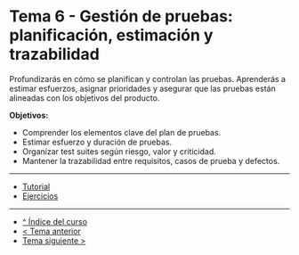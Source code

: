 # Tema 6 - Gestión de pruebas: planificación, estimación y trazabilidad

Profundizarás en cómo se planifican y controlan las pruebas. Aprenderás a estimar esfuerzos, asignar prioridades y asegurar que las pruebas están alineadas con los objetivos del producto.

**Objetivos:**

- Comprender los elementos clave del plan de pruebas.
- Estimar esfuerzo y duración de pruebas.
- Organizar test suites según riesgo, valor y criticidad.
- Mantener la trazabilidad entre requisitos, casos de prueba y defectos.

---

- [Tutorial](./tutorial.md)
- [Ejercicios](./ejercicios.md)

---

- [^ Índice del curso](../readme.md)
- [< Tema anterior](../semana05/readme.md)
- [Tema siguiente >](../semana07/readme.md)
